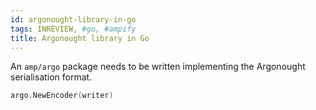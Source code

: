 ```yaml
---
id: argonought-library-in-go
tags: INREVIEW, #go, #ampify
title: Argonought library in Go
---
```


An `amp/argo` package needs to be written implementing the Argonought serialisation format.

  ```go
argo.NewEncoder(writer)
```

